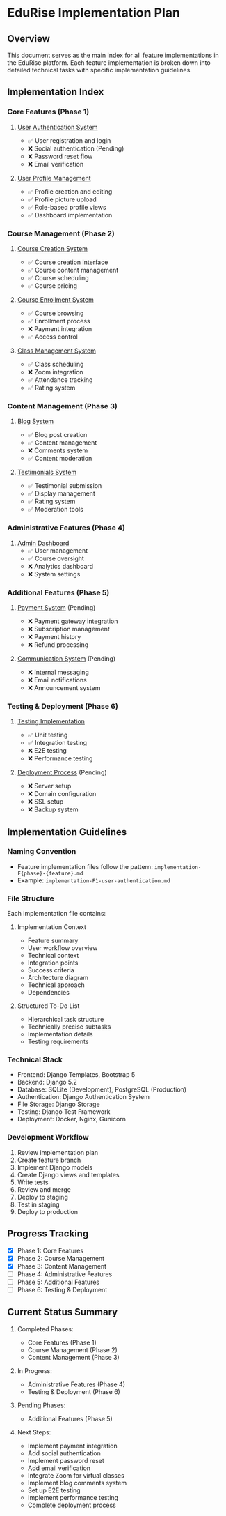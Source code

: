 # EduRise Implementation Plan

## Overview
This document serves as the main index for all feature implementations in the EduRise platform. Each feature implementation is broken down into detailed technical tasks with specific implementation guidelines.

## Implementation Index

### Core Features (Phase 1)
1. [User Authentication System](implementation-F1-user-authentication.md)
   - ✅ User registration and login
   - ❌ Social authentication (Pending)
   - ❌ Password reset flow
   - ❌ Email verification

2. [User Profile Management](implementation-F1-user-profiles.md)
   - ✅ Profile creation and editing
   - ✅ Profile picture upload
   - ✅ Role-based profile views
   - ✅ Dashboard implementation

### Course Management (Phase 2)
1. [Course Creation System](implementation-F2-course-creation.md)
   - ✅ Course creation interface
   - ✅ Course content management
   - ✅ Course scheduling
   - ✅ Course pricing

2. [Course Enrollment System](implementation-F2-course-enrollment.md)
   - ✅ Course browsing
   - ✅ Enrollment process
   - ❌ Payment integration
   - ✅ Access control

3. [Class Management System](implementation-F2-class-management.md)
   - ✅ Class scheduling
   - ❌ Zoom integration
   - ✅ Attendance tracking
   - ✅ Rating system

### Content Management (Phase 3)
1. [Blog System](implementation-F3-blog-system.md)
   - ✅ Blog post creation
   - ✅ Content management
   - ❌ Comments system
   - ✅ Content moderation

2. [Testimonials System](implementation-F3-testimonials.md)
   - ✅ Testimonial submission
   - ✅ Display management
   - ✅ Rating system
   - ✅ Moderation tools

### Administrative Features (Phase 4)
1. [Admin Dashboard](implementation-F4-admin-dashboard.md)
   - ✅ User management
   - ✅ Course oversight
   - ❌ Analytics dashboard
   - ❌ System settings

### Additional Features (Phase 5)
1. [Payment System](implementation-F5-payment-system.md) (Pending)
   - ❌ Payment gateway integration
   - ❌ Subscription management
   - ❌ Payment history
   - ❌ Refund processing

2. [Communication System](implementation-F5-communication.md) (Pending)
   - ❌ Internal messaging
   - ❌ Email notifications
   - ❌ Announcement system

### Testing & Deployment (Phase 6)
1. [Testing Implementation](implementation-F6-testing.md)
   - ✅ Unit testing
   - ✅ Integration testing
   - ❌ E2E testing
   - ❌ Performance testing

2. [Deployment Process](implementation-F6-deployment.md) (Pending)
   - ❌ Server setup
   - ❌ Domain configuration
   - ❌ SSL setup
   - ❌ Backup system

## Implementation Guidelines

### Naming Convention
- Feature implementation files follow the pattern: `implementation-F{phase}-{feature}.md`
- Example: `implementation-F1-user-authentication.md`

### File Structure
Each implementation file contains:
1. Implementation Context
   - Feature summary
   - User workflow overview
   - Technical context
   - Integration points
   - Success criteria
   - Architecture diagram
   - Technical approach
   - Dependencies

2. Structured To-Do List
   - Hierarchical task structure
   - Technically precise subtasks
   - Implementation details
   - Testing requirements

### Technical Stack
- Frontend: Django Templates, Bootstrap 5
- Backend: Django 5.2
- Database: SQLite (Development), PostgreSQL (Production)
- Authentication: Django Authentication System
- File Storage: Django Storage
- Testing: Django Test Framework
- Deployment: Docker, Nginx, Gunicorn

### Development Workflow
1. Review implementation plan
2. Create feature branch
3. Implement Django models
4. Create Django views and templates
5. Write tests
6. Review and merge
7. Deploy to staging
8. Test in staging
9. Deploy to production

## Progress Tracking
- [x] Phase 1: Core Features
- [x] Phase 2: Course Management
- [x] Phase 3: Content Management
- [ ] Phase 4: Administrative Features
- [ ] Phase 5: Additional Features
- [ ] Phase 6: Testing & Deployment

## Current Status Summary
1. Completed Phases:
   - Core Features (Phase 1)
   - Course Management (Phase 2)
   - Content Management (Phase 3)

2. In Progress:
   - Administrative Features (Phase 4)
   - Testing & Deployment (Phase 6)

3. Pending Phases:
   - Additional Features (Phase 5)

4. Next Steps:
   - Implement payment integration
   - Add social authentication
   - Implement password reset
   - Add email verification
   - Integrate Zoom for virtual classes
   - Implement blog comments system
   - Set up E2E testing
   - Implement performance testing
   - Complete deployment process 